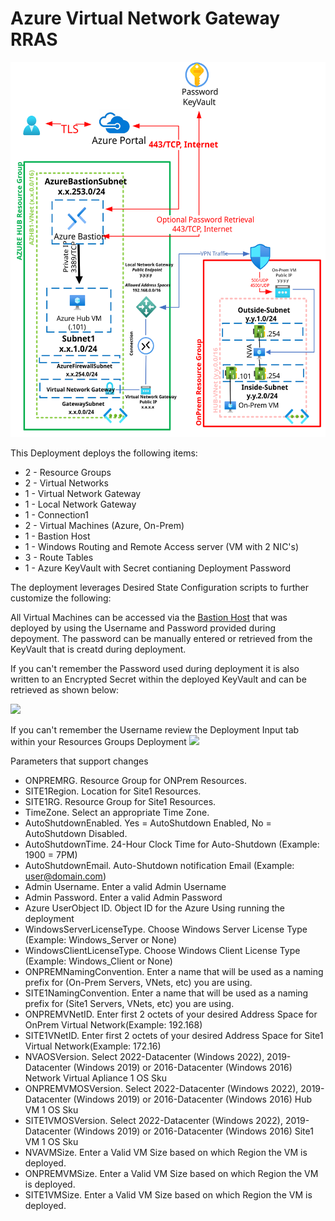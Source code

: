 # Azure Virtual Network Gateway RRAS
<img src="./x_Images/AzureVirtualNetworkGatewayRRAS.svg" height="600" width="800"/>

This Deployment deploys the following items:

- 2 - Resource Groups
- 2 - Virtual Networks
- 1 - Virtual Network Gateway
- 1 - Local Network Gateway
- 1 - Connection1
- 2 - Virtual Machines (Azure, On-Prem)
- 1 - Bastion Host
- 1 - Windows Routing and Remote Access server (VM with 2 NIC's)
- 3 - Route Tables
- 1 - Azure KeyVault with Secret contianing Deployment Password

The deployment leverages Desired State Configuration scripts to further customize the following:


All Virtual Machines can be accessed via the [Bastion Host](https://docs.microsoft.com/en-us/azure/bastion/bastion-overview) that was deployed by using the Username and Password provided during depoyment.  The password can be manually entered or retrieved from the KeyVault that is creatd during deployment.

If you can't remember the Password used during deployment it is also written to an Encrypted Secret within the deployed KeyVault and can be retrieved as shown below:

<img src="./x_Images/DeploymentPassword.png" width="600"/>

If you can't remember the Username review the Deployment Input tab within your Resources Groups Deployment
<img src="./x_Images/DeploymentUsername.png" width="300"/>

Parameters that support changes
- ONPREMRG.  Resource Group for ONPrem Resources.
- SITE1Region.  Location for Site1 Resources.
- SITE1RG.  Resource Group for Site1 Resources.
- TimeZone.  Select an appropriate Time Zone.
- AutoShutdownEnabled.  Yes = AutoShutdown Enabled, No = AutoShutdown Disabled.
- AutoShutdownTime.  24-Hour Clock Time for Auto-Shutdown (Example: 1900 = 7PM)
- AutoShutdownEmail.  Auto-Shutdown notification Email (Example:  user@domain.com)
- Admin Username.  Enter a valid Admin Username
- Admin Password.  Enter a valid Admin Password
- Azure UserObject ID.  Object ID for the Azure Using running the deployment
- WindowsServerLicenseType.  Choose Windows Server License Type (Example:  Windows_Server or None)
- WindowsClientLicenseType.  Choose Windows Client License Type (Example:  Windows_Client or None)
- ONPREMNamingConvention. Enter a name that will be used as a naming prefix for (On-Prem Servers, VNets, etc) you are using.
- SITE1NamingConvention. Enter a name that will be used as a naming prefix for (Site1 Servers, VNets, etc) you are using.
- ONPREMVNetID.  Enter first 2 octets of your desired Address Space for OnPrem Virtual Network(Example:  192.168)
- SITE1VNetID.  Enter first 2 octets of your desired Address Space for Site1 Virtual Network(Example:  172.16)
- NVAOSVersion.  Select 2022-Datacenter (Windows 2022), 2019-Datacenter (Windows 2019) or 2016-Datacenter (Windows 2016) Network Virtual Apliance 1 OS Sku
- ONPREMVMOSVersion.  Select 2022-Datacenter (Windows 2022), 2019-Datacenter (Windows 2019) or 2016-Datacenter (Windows 2016) Hub VM 1 OS Sku
- SITE1VMOSVersion.  Select 2022-Datacenter (Windows 2022), 2019-Datacenter (Windows 2019) or 2016-Datacenter (Windows 2016) Site1 VM 1 OS Sku
- NVAVMSize.  Enter a Valid VM Size based on which Region the VM is deployed.
- ONPREMVMSize.  Enter a Valid VM Size based on which Region the VM is deployed.
- SITE1VMSize.  Enter a Valid VM Size based on which Region the VM is deployed.